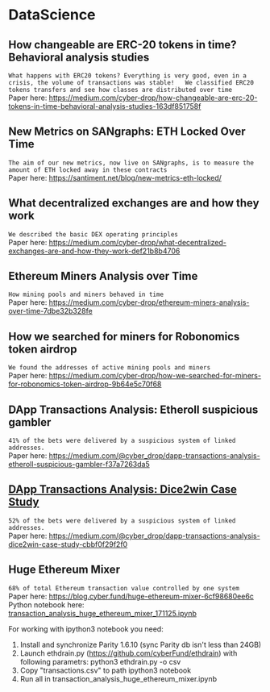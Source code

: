 # DataScience

## How changeable are ERC-20 tokens in time? Behavioral analysis studies  
`What happens with ERC20 tokens? Everything is very good, even in a crisis, the volume of transactions was stable!  
We classified ERC20 tokens transfers and see how classes are distributed over time`  
Paper here: https://medium.com/cyber-drop/how-changeable-are-erc-20-tokens-in-time-behavioral-analysis-studies-163df851758f  

## New Metrics on SANgraphs: ETH Locked Over Time  
`The aim of our new metrics, now live on SANgraphs, is to measure the amount of ETH locked away in these contracts`  
Paper here: https://santiment.net/blog/new-metrics-eth-locked/

## What decentralized exchanges are and how they work  
`We described the basic DEX operating principles`  
Paper here: https://medium.com/cyber-drop/what-decentralized-exchanges-are-and-how-they-work-def21b8b4706  

## Ethereum Miners Analysis over Time  
`How mining pools and miners behaved in time`  
Paper here: https://medium.com/cyber-drop/ethereum-miners-analysis-over-time-7dbe32b328fe  

## How we searched for miners for Robonomics token airdrop  
`We found the addresses of active mining pools and miners`  
Paper here: https://medium.com/cyber-drop/how-we-searched-for-miners-for-robonomics-token-airdrop-9b64e5c70f68  

## DApp Transactions Analysis: Etheroll suspicious gambler  
`41% of the bets were delivered by a suspicious system of linked addresses.`  
Paper here: https://medium.com/@cyber_drop/dapp-transactions-analysis-etheroll-suspicious-gambler-f37a7263da5  

## [DApp Transactions Analysis: Dice2win Case Study](https://github.com/cyber-drop/DataScience/blob/master/dice2win/dice2win.md)  
`52% of the bets were delivered by a suspicious system of linked addresses.`  
Paper here: https://medium.com/@cyber_drop/dapp-transactions-analysis-dice2win-case-study-cbbf0f29f2f0  

## Huge Ethereum Mixer  
`68% of total Ethereum transaction value controlled by one system`  
Paper here: https://blog.cyber.fund/huge-ethereum-mixer-6cf98680ee6c  
Python notebook here: [transaction_analysis_huge_ethereum_mixer_171125.ipynb](https://github.com/cyber-drop/DataScience/blob/master/transaction_analysis_huge_ethereum_mixer_171125.ipynb)  

For working with ipython3 notebook you need:
1. Install and synchronize Parity 1.6.10 (sync Parity db isn't less than 24GB)
2. Launch ethdrain.py (https://github.com/cyberFund/ethdrain) with following parametrs:
    python3 ethdrain.py -o csv
3. Copy "transactions.csv" to path ipython3 notebook
4. Run all in transaction_analysis_huge_ethereum_mixer.ipynb
